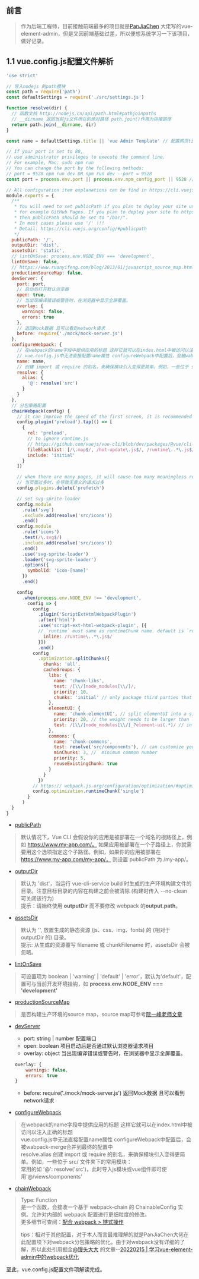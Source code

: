 ## 前言
> 作为后端工程师，目前接触前端最多的项目就是[PanJiaChen](https://github.com/PanJiaChen/vue-admin-template) 大佬写的vue-element-admin，但是又因前端基础过差，所以便想系统学习一下该项目，做好记录。


## 1.1 vue.config.js配置文件解析

```js
'use strict'

// 导入nodejs 的path模块
const path = require('path')
const defaultSettings = require('./src/settings.js')

function resolve(dir) {
  // 函数文档 http://nodejs.cn/api/path.html#pathjoinpaths
  // __dirname 返回当前js文件所在的绝对路径 path.join()作用为拼接路径
  return path.join(__dirname, dir)
}

const name = defaultSettings.title || 'vue Admin Template' // 配置网页title

// If your port is set to 80,
// use administrator privileges to execute the command line.
// For example, Mac: sudo npm run
// You can change the port by the following methods:
// port = 9528 npm run dev OR npm run dev --port = 9528
const port = process.env.port || process.env.npm_config_port || 9528 // dev port

// All configuration item explanations can be find in https://cli.vuejs.org/config/
module.exports = {
  /**
   * You will need to set publicPath if you plan to deploy your site under a sub path,
   * for example GitHub Pages. If you plan to deploy your site to https://foo.github.io/bar/,
   * then publicPath should be set to "/bar/".
   * In most cases please use '/' !!!
   * Detail: https://cli.vuejs.org/config/#publicpath
   */
  publicPath: '/',
  outputDir: 'dist',
  assetsDir: 'static',
  // lintOnSave: process.env.NODE_ENV === 'development',
  lintOnSave: false,
  // https://www.ruanyifeng.com/blog/2013/01/javascript_source_map.html source map详解
  productionSourceMap: false,
  devServer: {
    port: port,
    // 启动后打开默认浏览器
    open: true,
    // 当出现编译错误或警告时，在浏览器中显示全屏覆盖。
    overlay: {
      warnings: false,
      errors: true
    },
    // 返回Mock数据 且可以看到network请求
    before: require('./mock/mock-server.js')
  },
  configureWebpack: {
    // 在webpack的name字段中提供应用的标题 这样它就可以在index.html中被访问以注入正确的标题
    // vue.config.js中无法直接配置name属性 configureWebpack中配置后，会被wabpack-merge合并到最终的配置中
    name: name,
    // 创建 import 或 require 的别名，来确保模块引入变得更简单。例如，一些位于 src/ 文件夹下的常用模块：
    resolve: {
      alias: {
        '@': resolve('src')
      }
    }
  },
  // 分包策略配置
  chainWebpack(config) {
    // it can improve the speed of the first screen, it is recommended to turn on preload
    config.plugin('preload').tap(() => [
      {
        rel: 'preload',
        // to ignore runtime.js
        // https://github.com/vuejs/vue-cli/blob/dev/packages/@vue/cli-service/lib/config/app.js#L171
        fileBlacklist: [/\.map$/, /hot-update\.js$/, /runtime\..*\.js$/],
        include: 'initial'
      }
    ])

    // when there are many pages, it will cause too many meaningless requests
    // 当页面过多时，会导致无意义的请求过多
    config.plugins.delete('prefetch')

    // set svg-sprite-loader
    config.module
      .rule('svg')
      .exclude.add(resolve('src/icons'))
      .end()
    config.module
      .rule('icons')
      .test(/\.svg$/)
      .include.add(resolve('src/icons'))
      .end()
      .use('svg-sprite-loader')
      .loader('svg-sprite-loader')
      .options({
        symbolId: 'icon-[name]'
      })
      .end()

    config
      .when(process.env.NODE_ENV !== 'development',
        config => {
          config
            .plugin('ScriptExtHtmlWebpackPlugin')
            .after('html')
            .use('script-ext-html-webpack-plugin', [{
            // `runtime` must same as runtimeChunk name. default is `runtime`
              inline: /runtime\..*\.js$/
            }])
            .end()
          config
            .optimization.splitChunks({
              chunks: 'all',
              cacheGroups: {
                libs: {
                  name: 'chunk-libs',
                  test: /[\\/]node_modules[\\/]/,
                  priority: 10,
                  chunks: 'initial' // only package third parties that are initially dependent
                },
                elementUI: {
                  name: 'chunk-elementUI', // split elementUI into a single package
                  priority: 20, // the weight needs to be larger than libs and app or it will be packaged into libs or app
                  test: /[\\/]node_modules[\\/]_?element-ui(.*)/ // in order to adapt to cnpm
                },
                commons: {
                  name: 'chunk-commons',
                  test: resolve('src/components'), // can customize your rules
                  minChunks: 3, //  minimum common number
                  priority: 5,
                  reuseExistingChunk: true
                }
              }
            })
          // https:// webpack.js.org/configuration/optimization/#optimizationruntimechunk
          config.optimization.runtimeChunk('single')
        }
      )
  }
}

```

- [publicPath](https://cli.vuejs.org/zh/config/#publicpath)
> 默认情况下，Vue CLI 会假设你的应用是被部署在一个域名的根路径上，例如 https://www.my-app.com/。 如果应用被部署在一个子路径上，你就需要用这个选项指定这个子路径。例如，如果你的应用被部署在 https://www.my-app.com/my-app/， 则设置 publicPath 为 /my-app/。
- [outputDir](https://cli.vuejs.org/zh/config/#outputdir) 
> 默认为 'dist'，当运行 vue-cli-service build 时生成的生产环境构建文件的目录。注意目标目录的内容在构建之前会被清除 (构建时传入 --no-clean 可关闭该行为)  
> 提示：请始终使用 **outputDir** 而不要修改 webpack 的**output.path**。
- [assetsDir](https://cli.vuejs.org/zh/config/#assetsdir) 
> 默认为 '', 放置生成的静态资源 (js、css、img、fonts) 的 (相对于 outputDir 的) 目录。  
> 提示: 从生成的资源覆写 filename 或 chunkFilename 时，assetsDir 会被忽略。
- [lintOnSave](https://cli.vuejs.org/zh/config/#lintonsave) 
> 可设置项为 boolean | 'warning' | 'default' | 'error'，默认为'default'，配置可与当前开发环境挂钩，如  **process.env.NODE_ENV === 'development'**
- [productionSourceMap](https://cli.vuejs.org/zh/config/#productionsourcemap)
> 是否构建生产环境的source map，source map可参考[阮一峰老师文章](https://www.ruanyifeng.com/blog/2013/01/javascript_source_map.html)
- [devServer](https://cli.vuejs.org/zh/config/#devserver)
    - port: string | number  配置端口
    - open: boolean 项目启动后是否通过默认浏览器请求项目
    - overlay: object 当出现编译错误或警告时，在浏览器中显示全屏覆盖。
    ```js
    overlay: {
        warnings: false,
        errors: true
    }
    ```
    - before: require('./mock/mock-server.js')  返回Mock数据 且可以看到network请求
    
- [configureWebpack](https://cli.vuejs.org/zh/config/#configurewebpack)
> 在webpack的name字段中提供应用的标题 这样它就可以在index.html中被访问以注入正确的标题  
> vue.config.js中无法直接配置name属性 configureWebpack中配置后，会被wabpack-merge合并到最终的配置中  
> resolve.alias 创建 import 或 require 的别名，来确保模块引入变得更简单。例如，一些位于 src/ 文件夹下的常用模块：  
> 常用的如 '@': resolve('src')，此时导入js模块或vue组件即可使用'@/views/components'
- [chainWebpack](https://cli.vuejs.org/zh/config/#chainwebpack)
> Type: Function  
> 是一个函数，会接收一个基于 webpack-chain 的 ChainableConfig 实例。允许对内部的 webpack 配置进行更细粒度的修改。  
> 更多细节可查阅：[配合 webpack > 链式操作](https://cli.vuejs.org/zh/guide/webpack.html#%E9%93%BE%E5%BC%8F%E6%93%8D%E4%BD%9C-%E9%AB%98%E7%BA%A7)  
> 
> tips：相对于其他配置，对于本人而言最难理解的就是PanJiaChen大佬在此配置项下对webpack分包策略的优化，由于对webpack没有详细的了解，所以此处引用掘金[@馒头大大](https://juejin.cn/user/2946346893977262) 的文章--[20220215 | 学习vue-element-admin中的webpack优化](https://juejin.cn/post/7065316192684752927)

至此，vue.config.js配置文件项解读完成。
